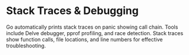 # Stack Traces & Debugging

Go automatically prints stack traces on panic showing call chain. Tools include Delve debugger, pprof profiling, and race detection. Stack traces show function calls, file locations, and line numbers for effective troubleshooting.